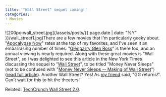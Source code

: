 ```yaml
---
title: '"Wall Street" sequel coming!'
categories:
- Movies
---
```


![200px-wall_street.jpg](/assets/posts/{{ page.date | date: "%Y" }}/wall_street1.jpg)There are a few movies that I'm particularly geeky about. "[Apocalypse Now](http://www.imdb.com/title/tt0078788/)" rates at the top of my favorites, and I've seen it an embarrasing number of times. "[Glengarry Glen Ross](http://www.imdb.com/title/tt0104348/)" is there too, and an annual viewing is nearly required. Along with these great movies is "Wall Street", so I was delighted to see this article in the New York Times discussing the sequel to "[Wall Street](http://www.imdb.com/title/tt0094291/)", to be titled "Money Never Sleeps" (not to be confused with "[Money Never Sleeps -- Making of Wall Street](http://www.imdb.com/title/tt0373159/)") ([read full article](http://www.nytimes.com/2007/05/05/movies/05movi.html?ex=1336104000&en=272eabdfd88ba95f&ei=5124&partner=permalink&exprod=permalink)).
Another Wall Street? Yes! As [my friend](http://www.tersteeg.org/) said, "GG returns!". Can't wait for this to hit the theaters!

Related: [TechCrunch Wall Street 2.0](http://www.techcrunch.com/2007/05/08/wall-street-20/).
